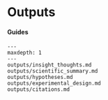 # Outputs

#### Guides

```{toctree}
---
maxdepth: 1
---
outputs/insight_thoughts.md
outputs/scientific_summary.md
outputs/hypotheses.md
outputs/experimental_design.md
outputs/citations.md
```

